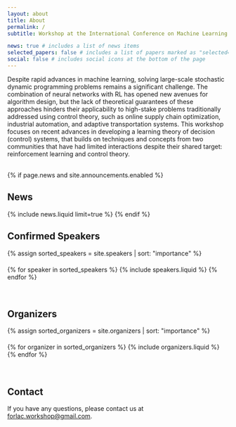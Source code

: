 ```yaml
---
layout: about
title: About
permalink: /
subtitle: Workshop at the International Conference on Machine Learning (ICML) 2024 in Vienna, Austria

news: true # includes a list of news items
selected_papers: false # includes a list of papers marked as "selected={true}"
social: false # includes social icons at the bottom of the page
---
```


Despite rapid advances in machine learning, solving large-scale stochastic dynamic programming problems remains a significant challenge. The combination of neural networks with RL has opened new avenues for algorithm design, but the lack of theoretical guarantees of these approaches hinders their applicability to high-stake problems traditionally addressed using control theory, such as online supply chain optimization, industrial automation, and adaptive transportation systems. This workshop focuses on recent advances in developing a learning theory of decision (control) systems, that builds on techniques and concepts from two communities that have had limited interactions despite their shared target: reinforcement learning and control theory.
<br><br>

{% if page.news and site.announcements.enabled %}
## News
  {% include news.liquid limit=true %}
{% endif %}
<br>

## Confirmed Speakers
{% assign sorted_speakers = site.speakers | sort: "importance" %}
<div style="margin-top: 20px; display: flex; gap: 20px; flex-wrap: wrap; justify-content: center">
  {% for speaker in sorted_speakers %}
    {% include speakers.liquid %}
  {% endfor %}
</div>
<br><br>

## Organizers
{% assign sorted_organizers = site.organizers | sort: "importance" %}
<div style="margin-top: 20px; display: flex; gap: 20px; flex-wrap: wrap; justify-content: center">
  {% for organizer in sorted_organizers %}
    {% include organizers.liquid %}
  {% endfor %}
</div>
<br><br>

## Contact
If you have any questions, please contact us at [forlac.workshop@gmail.com](mailto:forlac.workshop@gmail.com).
